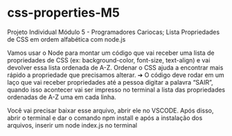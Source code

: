 # css-properties-M5
Projeto Individual Módulo 5 - Programadores Cariocas; Lista Propriedades de CSS em ordem alfabética com node.js

Vamos usar o Node para montar um código que vai receber uma lista de
propriedades de CSS (ex: background-color, font-size, text-align) e vai devolver
essa lista ordenada de A-Z. Ordenar o CSS ajuda a encontrar mais rápido a
propriedade que precisamos alterar.
➔ O código deve rodar em um laço que vai receber propriedades até a
pessoa digitar a palavra “SAIR”, quando isso acontecer vai ser impresso
no terminal a lista das propriedades ordenadas de A-Z uma em cada linha.

Você vai precisar baixar esse arquivo, abrir ele no VSCODE. Após disso, abrir o terminal e dar o comando npm install e após a instalação dos arquivos, inserir um node index.js no terminal
